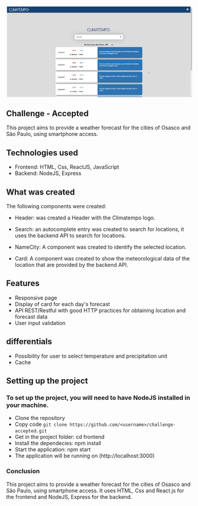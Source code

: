 <p align="center">
  <a href="http://www.climatempo.com.br">
      <img src="./Prototype/Layout.png" alt="Climatempo" width="500px"/>
  </a>
</p>

## Challenge - Accepted
This project aims to provide a weather forecast for the cities of Osasco and São Paulo, using smartphone access.

## Technologies used

- Frontend: HTML, Css, ReactJS, JavaScript
- Backend: NodeJS, Express

## What was created

The following components were created:

- Header: was created a Header with the Climatempo logo. 

- Search: an autocomplete entry was created to search for locations, it uses the backend API to search for locations.

- NameCity: A component was created to identify the selected location.

- Card: A component was created to show the meteorological data of the location that are provided by the backend API.

## Features
- Responsive page
- Display of card for each day's forecast
- API REST/Restful with good HTTP practices for obtaining location and forecast data
- User input validation

## differentials
- Possibility for user to select temperature and precipitation unit
- Cache

## Setting up the project
### To set up the project, you will need to have NodeJS installed in your machine.

- Clone the repository
- Copy code `git clone https://github.com/<username>/challenge-accepted.git`
- Get in the project folder: cd frontend
- Install the dependecies: npm install
- Start the application: npm start
- The application will be running on (http://localhost:3000)

### Conclusion
This project aims to provide a weather forecast for the cities of Osasco and São Paulo, using smartphone access. It uses HTML, Css and React.js for the frontend and NodeJS, Express for the backend.

